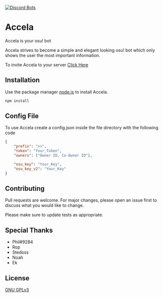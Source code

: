 [![Discord Bots](https://top.gg/api/widget/status/687856844848234502.svg)](https://top.gg/bot/687856844848234502)

# Accela

Accela is your osu! bot

Accela strives to become a simple and elegant looking osu! bot which only shows the user the most important information.

To invite Accela to your server [Click Here](https://discord.com/oauth2/authorize?client_id=687856844848234502&scope=bot&permissions=805383190)

## Installation

Use the package manager [node.js](https://nodejs.org/en/) to install Accela.

```bash
npm install
```

## Config File

To use Accela create a config.json inside the file directory with the following code

```json
{
	"prefix": ">>",
	"token": "Your_Token",
	"owners": ["Owner ID, Co-Owner ID"],

	"osu_key": "Your_Key",
	"osu_key_v2": "Your_Key"
}
```

## Contributing
Pull requests are welcome. For major changes, please open an issue first to discuss what you would like to change.

Please make sure to update tests as appropriate.

## Special Thanks
- Phil#9284
- Rop
- Stedoss
- Noah
- Ek

## License
[GNU GPLv3](https://choosealicense.com/licenses/gpl-3.0/)
